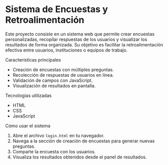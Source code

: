 # Sistema de Encuestas y Retroalimentación

Este proyecto consiste en un sistema web que permite crear encuestas personalizadas, recopilar respuestas de los usuarios y visualizar los resultados de forma organizada. Su objetivo es facilitar la retroalimentación efectiva entre usuarios, instituciones o equipos de trabajo.

Características principales

- Creación de encuestas con múltiples preguntas.
- Recolección de respuestas de usuarios en línea.
- Validación de campos con JavaScript.
- Visualización de resultados en pantalla.

Tecnologías utilizadas

- HTML
- CSS
- JavaScript

Cómo usar el sistema

1. Abre el archivo `login.html` en tu navegador.
2. Navega a la sección de creación de encuestas para generar nuevas preguntas.
3. Comparte la encuesta con los usuarios.
4. Visualiza los resultados obtenidos desde el panel de resultados.


